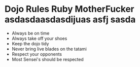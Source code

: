 Dojo Rules
Ruby 
MotherFucker
asdasdaasdasdijuas
asfj
sasda
==========
* Always be on time
* Always take off your shoes
* Keep the dojo tidy
* Never bring live blades on the tatami
* Respect your opponents
* Most Sensei's should be respected
